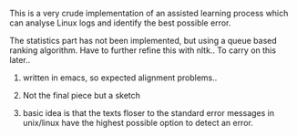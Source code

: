 
This is a very crude implementation of an assisted learning process which can analyse Linux logs and identify the best possible error.


The statistics part has not been implemented, but using a queue based ranking algorithm. Have to further refine this
with nltk.. To carry on this later..

1) written in emacs, so expected alignment problems..

2) Not the final piece but a sketch

3) basic idea is that the texts floser to the standard error messages in unix/linux have the highest possible option to detect an error.

